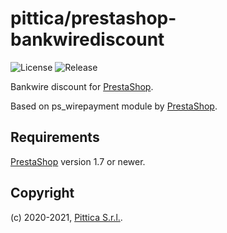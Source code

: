 # pittica/prestashop-bankwirediscount

![License](https://img.shields.io/github/license/pittica/prestashop-bankwirediscount)
![Release](https://img.shields.io/github/v/release/pittica/prestashop-bankwirediscount)

Bankwire discount for [PrestaShop](https://github.com/prestashop/prestashop).

Based on ps_wirepayment module by [PrestaShop](https://github.com/prestashop/prestashop).

## Requirements

[PrestaShop](https://github.com/prestashop/prestashop) version 1.7 or newer.

## Copyright

(c) 2020-2021, [Pittica S.r.l.](https://pittica.com).
